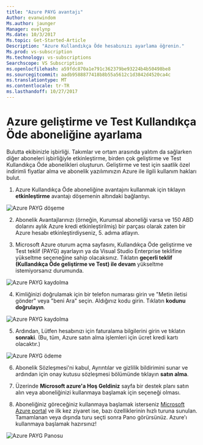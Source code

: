 ```yaml
---
title: "Azure PAYG avantajı"
Author: evanwindom
Ms.author: jaunger
Manager: evelynp
Ms.date: 10/3/2017
Ms.topic: Get-Started-Article
Description: "Azure Kullandıkça Öde hesabınızı ayarlama öğrenin."
Ms.prod: vs-subscription
Ms.technology: vs-subscriptions
Searchscope: VS Subscription
ms.openlocfilehash: a59fdc870a1e791c362379be93224b4b50498be8
ms.sourcegitcommit: aadb9588877418b8b55a5612c1d3842d4520ca4c
ms.translationtype: MT
ms.contentlocale: tr-TR
ms.lasthandoff: 10/27/2017
---
```

# <a name="setting-up-azure-devtest-pay-as-you-go-subscription"></a>Azure geliştirme ve Test Kullandıkça Öde aboneliğine ayarlama
Bulutta ekibinizle işbirliği.  Takımlar ve ortam arasında yalıtım da sağlarken diğer aboneleri işbirliğiyle etkinleştirme, birden çok geliştirme ve Test Kullandıkça Öde abonelikleri oluşturun.  Geliştirme ve test için saatlik özel indirimli fiyatlar alma ve abonelik yazılımınızın Azure ile ilgili kullanım hakları bulut.

1.  Azure Kullandıkça Öde aboneliğine avantajını kullanmak için tıklayın **etkinleştirme** avantajı döşemenin altındaki bağlantıyı.   

![Azure PAYG döşeme](_img\vs-azure-payg\vs-azure-payg-tile.png) 

2.  Abonelik Avantajlarınızı (örneğin, Kurumsal aboneliği varsa ve 150 ABD dolarını aylık Azure kredi etkinleştirilmiş) bir parçası olarak zaten bir Azure hesabı etkinleştirdiyseniz, 5. adıma atlayın.

3.  Microsoft Azure oturum açma sayfasını, Kullandıkça Öde geliştirme ve Test teklif (PAYG) ayarlayın ya da Visual Studio Enterprise teklifine yükseltme seçeneğine sahip olacaksınız.  Tıklatın **geçerli teklif (Kullandıkça Öde geliştirme ve Test) ile devam** yükseltme istemiyorsanız durumunda. 

![Azure PAYG kaydolma](_img\vs-azure-payg\vs-azure-payg-signup-cropped.png) 

4.  Kimliğinizi doğrulamak için bir telefon numarası girin ve "Metin iletisi gönder" veya "beni Ara" seçin.  Aldığınız kodu girin.  Tıklatın **kodunu doğrulayın**. 

![Azure PAYG kaydolma](_img\vs-azure-payg\vs-azure-payg-identity-cropped.png) 


5.  Ardından, Lütfen hesabınızı için faturalama bilgilerini girin ve tıklatın **sonraki**.  (Bu, tüm, Azure satın alma işlemleri için ücret kredi kartı olacaktır.)  

![Azure PAYG ödeme](_img\vs-azure-payg\vs-azure-payg-payment-cropped.png) 

6.  Abonelik Sözleşmesi'ni kabul, Ayrıntılar ve gizlilik bildirimini sunar ve ardından için onay kutusu sözleşmesi bölümünde tıklayın **satın alma**. 

7.  Üzerinde **Microsoft azure'a Hoş Geldiniz** sayfa bir destek planı satın alın veya aboneliğinizi kullanmaya başlamak için seçeneği olması.   

8.  Aboneliğiniz göreceğiniz kullanmaya başlamak isterseniz [Microsoft Azure portal](https://portal.azure.com) ve ilk kez ziyaret ise, bazı özelliklerinin hızlı turuna sunulan.  Tamamlanan veya dışında turu seçti sonra Pano görürsünüz.  Azure'ı kullanmaya başlamak hazırsınız!

![Azure PAYG Panosu](_img\vs-azure-payg\vs-azure-payg-dashboard-cropped.png) 
